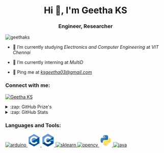 <h1 align="center">Hi 👋, I'm Geetha KS</h1>
<h3 align="center">Engineer, Researcher</h3>

<p align="left"> <img src="https://komarev.com/ghpvc/?username=geethaks&label=Profile%20views&color=0e75b6&style=flat" alt="geethaks" /> </p>


- 📖 I’m currently studying *Electronics and Computer Engineering* at *VIT Chennai*

- 🌱 I’m currently interning at *MultiD*
  
- 📧 Ping me at *ksgeetha03@gmail.com*

<h3 align="left">Connect with me:</h3>
<p align="left">
<a href="https://www.linkedin.com/in/geetha-ks-b729941ba/" target="blank"><img align="center" src="https://raw.githubusercontent.com/rahuldkjain/github-profile-readme-generator/master/src/images/icons/Social/linked-in-alt.svg" alt="Geetha KS" height="30" width="40" /></a>
</p>

<details>
  <summary>:zap: GitHub Prize's</summary>

<p align="left"> <a href="https://github.com/ryo-ma/github-profile-trophy"><img src="https://github-profile-trophy.vercel.app/?username=geethaks&row=1&theme=gitdimmed" alt="geethaks" /></a> </p>

</details>

<details>
  <summary>:zap: GitHub Stats</summary>

  <img align="left" alt="Aswin's GitHub Stats" src="https://github-readme-stats.vercel.app/api?username=geethaks&theme=radical&show_icons=true" />

</details>

<h3 align="left">Languages and Tools:</h3>
<p align="left"> <a href="https://www.arduino.cc/" target="_blank" rel="noreferrer"> <img src="https://cdn.worldvectorlogo.com/logos/arduino-1.svg" alt="arduino" width="40" height="40"/> </a> <a href="https://www.cprogramming.com/" target="_blank" rel="noreferrer"> <img src="https://raw.githubusercontent.com/devicons/devicon/master/icons/c/c-original.svg" alt="c" width="40" height="40"/> </a> <a href="https://www.w3schools.com/cpp/" target="_blank" rel="noreferrer"> <img src="https://raw.githubusercontent.com/devicons/devicon/master/icons/cplusplus/cplusplus-original.svg" alt="cplusplus" width="40" height="40"/> </a> <a href="https://scikit-learn.org/" target="_blank" rel="noreferrer"> <img src="https://upload.wikimedia.org/wikipedia/commons/thumb/0/05/Scikit_learn_logo_small.svg/2560px-Scikit_learn_logo_small.svg.png" alt="sklearn" width="40" height="40"/> </a> <a href="https://opencv.org/" target="_blank" rel="noreferrer"> <img src="https://www.vectorlogo.zone/logos/opencv/opencv-icon.svg" alt="opencv" width="40" height="40"/> </a>  <a href="https://www.python.org" target="_blank" rel="noreferrer"> <img src="https://raw.githubusercontent.com/devicons/devicon/master/icons/python/python-original.svg" alt="python" width="40" height="40"/> </a> <a href="https://www.java.com/" target="_blank" rel="noreferrer"> <img src="https://seeklogo.com/images/J/java-logo-7F8B35BAB3-seeklogo.com.png" alt="java" width="40" height="40"/> </a> </p>
